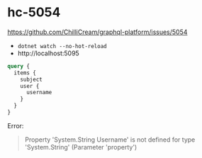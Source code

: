 # hc-5054

https://github.com/ChilliCream/graphql-platform/issues/5054

- `dotnet watch --no-hot-reload`
- http://localhost:5095

```graphql
query {
  items {
    subject
    user {
      username
    }
  }
}
```

Error:

> Property 'System.String Username' is not defined for type 'System.String' (Parameter 'property')
